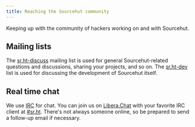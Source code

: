 ```yaml
---
title: Reaching the Sourcehut community
---
```


Keeping up with the community of hackers working on and with Sourcehut.

## Mailing lists

The [sr.ht-discuss](https://lists.sr.ht/~sircmpwn/sr.ht-discuss) mailing list is
used for general Sourcehut-related questions and discussions, sharing your
projects, and so on. The [sr.ht-dev](https://lists.sr.ht/~sircmpwn/sr.ht-dev)
list is used for discussing the development of Sourcehut itself.

## Real time chat

We use [IRC](https://en.wikipedia.org/wiki/IRC) for chat. You can join us on
[Libera.Chat](https://libera.chat/) with your favorite IRC client at
[#sr.ht](irc://libera.chat/#sr.ht). There's not always someone online, so be
prepared to send a follow-up email if necessary.
